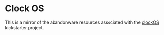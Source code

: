 Clock OS
========

This is a mirror of the abandonware resources associated with the
[clockOS](https://www.kickstarter.com/projects/threetree/clockos-rgb-led-clock-arduino-programable-0)
kickstarter project.
